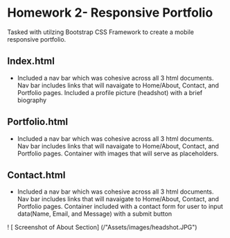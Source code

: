# Homework 2- Responsive Portfolio 
Tasked with utilzing Bootstrap CSS Framework to create a mobile responsive portfolio. 

## Index.html
- Included a nav bar which was cohesive across all 3 html documents. Nav bar includes links that will navaigate to Home/About, Contact, and Portfolio pages.
Included a profile picture (headshot) with a brief biography 

## Portfolio.html
- Included a nav bar which was cohesive across all 3 html documents.  Nav bar includes links that will navaigate to Home/About, Contact, and Portfolio pages.
Container with images that will serve as placeholders. 

## Contact.html
- Included a nav bar which was cohesive across all 3 html documents.  Nav bar includes links that will navaigate to Home/About, Contact, and Portfolio pages.
Container included with a contact form for user to input data(Name, Email, and Message) with a submit button 



! [ Screenshot of About Section] (/"Assets/images/headshot.JPG")
